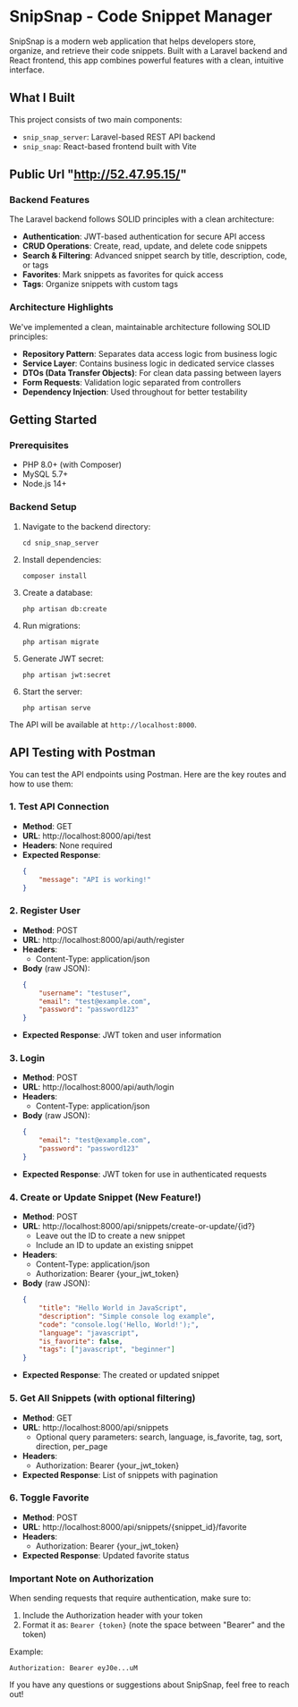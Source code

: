 # SnipSnap - Code Snippet Manager

SnipSnap is a modern web application that helps developers store, organize, and retrieve their code snippets. Built with a Laravel backend and React frontend, this app combines powerful features with a clean, intuitive interface.

## What I Built

This project consists of two main components:
- `snip_snap_server`: Laravel-based REST API backend
- `snip_snap`: React-based frontend built with Vite
## Public Url "http://52.47.95.15/"
### Backend Features

The Laravel backend follows SOLID principles with a clean architecture:

- **Authentication**: JWT-based authentication for secure API access
- **CRUD Operations**: Create, read, update, and delete code snippets
- **Search & Filtering**: Advanced snippet search by title, description, code, or tags
- **Favorites**: Mark snippets as favorites for quick access
- **Tags**: Organize snippets with custom tags

### Architecture Highlights

We've implemented a clean, maintainable architecture following SOLID principles:

- **Repository Pattern**: Separates data access logic from business logic
- **Service Layer**: Contains business logic in dedicated service classes
- **DTOs (Data Transfer Objects)**: For clean data passing between layers
- **Form Requests**: Validation logic separated from controllers
- **Dependency Injection**: Used throughout for better testability

## Getting Started

### Prerequisites
- PHP 8.0+ (with Composer)
- MySQL 5.7+
- Node.js 14+

### Backend Setup

1. Navigate to the backend directory:
   ```
   cd snip_snap_server
   ```

2. Install dependencies:
   ```
   composer install
   ```

3. Create a database:
   ```
   php artisan db:create
   ```

4. Run migrations:
   ```
   php artisan migrate
   ```

5. Generate JWT secret:
   ```
   php artisan jwt:secret
   ```

6. Start the server:
   ```
   php artisan serve
   ```

The API will be available at `http://localhost:8000`.

## API Testing with Postman

You can test the API endpoints using Postman. Here are the key routes and how to use them:

### 1. Test API Connection
- **Method**: GET
- **URL**: http://localhost:8000/api/test
- **Headers**: None required
- **Expected Response**:
  ```json
  {
      "message": "API is working!"
  }
  ```

### 2. Register User
- **Method**: POST
- **URL**: http://localhost:8000/api/auth/register
- **Headers**: 
  - Content-Type: application/json
- **Body** (raw JSON):
  ```json
  {
      "username": "testuser",
      "email": "test@example.com",
      "password": "password123"
  }
  ```
- **Expected Response**: JWT token and user information

### 3. Login
- **Method**: POST
- **URL**: http://localhost:8000/api/auth/login
- **Headers**: 
  - Content-Type: application/json
- **Body** (raw JSON):
  ```json
  {
      "email": "test@example.com",
      "password": "password123"
  }
  ```
- **Expected Response**: JWT token for use in authenticated requests

### 4. Create or Update Snippet (New Feature!)
- **Method**: POST
- **URL**: http://localhost:8000/api/snippets/create-or-update/{id?}
  - Leave out the ID to create a new snippet
  - Include an ID to update an existing snippet
- **Headers**: 
  - Content-Type: application/json
  - Authorization: Bearer {your_jwt_token}
- **Body** (raw JSON):
  ```json
  {
      "title": "Hello World in JavaScript",
      "description": "Simple console log example",
      "code": "console.log('Hello, World!');",
      "language": "javascript",
      "is_favorite": false,
      "tags": ["javascript", "beginner"]
  }
  ```
- **Expected Response**: The created or updated snippet

### 5. Get All Snippets (with optional filtering)
- **Method**: GET
- **URL**: http://localhost:8000/api/snippets
  - Optional query parameters: search, language, is_favorite, tag, sort, direction, per_page
- **Headers**: 
  - Authorization: Bearer {your_jwt_token}
- **Expected Response**: List of snippets with pagination

### 6. Toggle Favorite
- **Method**: POST
- **URL**: http://localhost:8000/api/snippets/{snippet_id}/favorite
- **Headers**: 
  - Authorization: Bearer {your_jwt_token}
- **Expected Response**: Updated favorite status

### Important Note on Authorization

When sending requests that require authentication, make sure to:
1. Include the Authorization header with your token
2. Format it as: `Bearer {token}` (note the space between "Bearer" and the token)

Example:
```
Authorization: Bearer eyJ0e...uM
```


If you have any questions or suggestions about SnipSnap, feel free to reach out!
